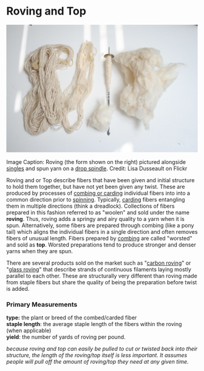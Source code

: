 # Roving and Top

![](../.gitbook/assets/5482951525_d1d8b5cf5d_k.jpg)

Image Caption: Roving \(the form shown on the right\) pictured alongside [singles](singles.md) and spun yarn on a [drop spindle](../process/spinning/drop-spindle-spinning.md). Credit: Lisa Dusseault on Flickr

Roving and or Top describe fibers that have been given and initial structure to hold them together, but have not yet been given any twist. These are produced by processes of [combing or carding](../process/combing-and-carding.md) individual fibers into into a common direction prior to [spinning](../process/spinning/). Typically, [carding](../process/combing-and-carding.md) fibers entangling them in multiple directions \(think a dreadlock\). Collections of fibers prepared in this fashion referred to as "woolen" and sold under the name **roving**. Thus, roving adds a springy and airy quality to a yarn when it is spun. Alternatively, some fibers are prepared through combing \(like a pony tail\) which aligns the individual fibers in a single direction and often removes fibers of unusual length. Fibers prepared by [combing](../process/combing-and-carding.md) are called "worsted" and sold as **top**. Worsted preparations tend to produce stronger and denser yarns when they are spun.

There are several products sold on the market such as "[carbon roving](https://www.compositeshop.de/xoshop/lng/en/fibers/carbon-fiber/carbon-roving-tenax-sts40-24k.html)" or "[glass roving](https://www.compositeshop.de/xoshop/lng/en/fibers/carbon-fiber/glass-roving-vetrotex-ec14-2400tex-p185.html)" that describe strands of continuous filaments laying mostly parallel to each other. These are structurally very different than roving made from staple fibers but share the quality of being the preparation before twist is added.

### **Primary Measurements**

**type:** the plant or breed of the combed/carded fiber  
**staple length**: the average staple length of the fibers within the roving \(when applicable\)  
**yield**: the number of yards of roving per pound.

_because roving and top can easily be pulled to cut or twisted back into their structure, the length of the roving/top itself is less important. It assumes people will pull off the amount of roving/top they need at any given time._

